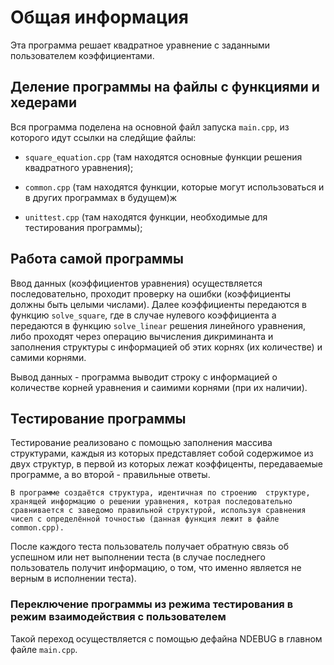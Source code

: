 # Общая информация

Эта программа решает квадратное уравнение с заданными пользователем коэффициентами. 

## Деление программы на файлы с функциями и хедерами

Вся программа поделена на основной файл запуска `main.cpp`, из которого идут ссылки на cледйщие файлы:

+ `square_equation.cpp` (там находятся основные функции решения квадратного уравнения);

+ `common.cpp` (там находятся функции, которые могут использоваться и в других программах в будущем)ж

+ `unittest.cpp` (там находятся функции, необходимые для тестирования программы);

## Работа самой программы

Ввод данных (коэффициентов уравнения) осуществляется последовательно, проходит проверку на ошибки (коэффициенты должны быть целыми числами). Далее коэффициенты передаются в функцию `solve_square`, где в случае нулевого коэффициента a передаются в функцию `solve_linear` решения линейного уравнения, либо проходят через операцию вычисления дикриминанта и заполнения структуры с информацией об этих корнях (их количестве) и самими корнями.

Вывод данных - программа выводит строку с информацией о количестве корней уравнения и саимими корнями (при их наличии).

## Тестирование программы

Тестирование реализовано с помощью заполнения массива структурами, каждыя из которых представляет собой содержимое из двух структур, в первой из которых лежат коэффиценты, передаваемые программе, а во второй - правильные ответы. 

```В программе создаётся структура, идентичная по строению  структуре, хранящей информацию о решении уравнения, котрая последовательно сравнивается с заведомо правильной структурой, используя сравнения чисел с определённой точностью (данная функция лежит в файле common.cpp).```

После каждого теста пользователь получает обратную связь об успешном или нет выполнении теста (в случае последнего пользователь получит информацию, о том, что именно является не верным в исполнении теста).

### Переключение программы из режима тестирования в режим взаимодействия с пользователем

Такой переход осуществляется с помощью дефайна NDEBUG в главном файле `main.cpp`.

